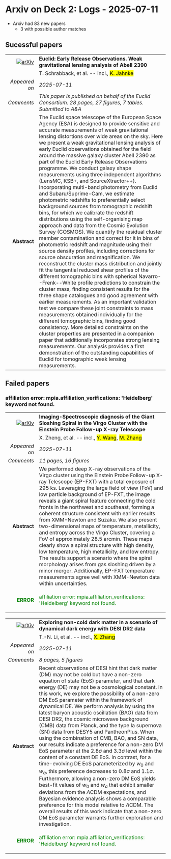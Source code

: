 # Arxiv on Deck 2: Logs - 2025-07-11

* Arxiv had 83 new papers
    * 3 with possible author matches

## Sucessful papers


|||
|---:|:---|
| [![arXiv](https://img.shields.io/badge/arXiv-2507.07629-b31b1b.svg)](https://arxiv.org/abs/2507.07629) | **Euclid: Early Release Observations. Weak gravitational lensing analysis of Abell 2390**  |
|| T. Schrabback, et al. -- incl., <mark>K. Jahnke</mark> |
|*Appeared on*| *2025-07-11*|
|*Comments*| *This paper is published on behalf of the Euclid Consortium. 28 pages, 27 figures, 7 tables. Submitted to A&A*|
|**Abstract**|            The Euclid space telescope of the European Space Agency (ESA) is designed to provide sensitive and accurate measurements of weak gravitational lensing distortions over wide areas on the sky. Here we present a weak gravitational lensing analysis of early Euclid observations obtained for the field around the massive galaxy cluster Abell 2390 as part of the Euclid Early Release Observations programme. We conduct galaxy shape measurements using three independent algorithms (LensMC, KSB+, and SourceXtractor++). Incorporating multi-band photometry from Euclid and Subaru/Suprime-Cam, we estimate photometric redshifts to preferentially select background sources from tomographic redshift bins, for which we calibrate the redshift distributions using the self-organising map approach and data from the Cosmic Evolution Survey (COSMOS). We quantify the residual cluster member contamination and correct for it in bins of photometric redshift and magnitude using their source density profiles, including corrections for source obscuration and magnification. We reconstruct the cluster mass distribution and jointly fit the tangential reduced shear profiles of the different tomographic bins with spherical Navarro--Frenk--White profile predictions to constrain the cluster mass, finding consistent results for the three shape catalogues and good agreement with earlier measurements. As an important validation test we compare these joint constraints to mass measurements obtained individually for the different tomographic bins, finding good consistency. More detailed constraints on the cluster properties are presented in a companion paper that additionally incorporates strong lensing measurements. Our analysis provides a first demonstration of the outstanding capabilities of Euclid for tomographic weak lensing measurements.         |

## Failed papers

### affiliation error: mpia.affiliation_verifications: 'Heidelberg' keyword not found. 


|||
|---:|:---|
| [![arXiv](https://img.shields.io/badge/arXiv-2507.07412-b31b1b.svg)](https://arxiv.org/abs/2507.07412) | **Imaging-Spectroscopic diagnosis of the Giant Sloshing Spiral in the Virgo Cluster with the Einstein Probe Follow-up X-ray Telescope**  |
|| X. Zheng, et al. -- incl., <mark>Y. Wang</mark>, <mark>M. Zhang</mark> |
|*Appeared on*| *2025-07-11*|
|*Comments*| *11 pages, 16 figures*|
|**Abstract**|            We performed deep X-ray observations of the Virgo cluster using the Einstein Probe Follow-up X-ray Telescope (EP-FXT) with a total exposure of 295 ks. Leveraging the large field of view (FoV) and low particle background of EP-FXT, the image reveals a giant spiral feature connecting the cold fronts in the northwest and southeast, forming a coherent structure consistent with earlier results from XMM-Newton and Suzaku. We also present two-dimensional maps of temperature, metallicity, and entropy across the Virgo Cluster, covering a FoV of approximately 28.5 arcmin. These maps clearly show a spiral structure with high density, low temperature, high metallicity, and low entropy. The results support a scenario where the spiral morphology arises from gas sloshing driven by a minor merger. Additionally, EP-FXT temperature measurements agree well with XMM-Newton data within uncertainties.         |
|<p style="color:green"> **ERROR** </p>| <p style="color:green">affiliation error: mpia.affiliation_verifications: 'Heidelberg' keyword not found.</p> |


|||
|---:|:---|
| [![arXiv](https://img.shields.io/badge/arXiv-2507.07798-b31b1b.svg)](https://arxiv.org/abs/2507.07798) | **Exploring non-cold dark matter in a scenario of dynamical dark energy with DESI DR2 data**  |
|| T.-N. Li, et al. -- incl., <mark>X. Zhang</mark> |
|*Appeared on*| *2025-07-11*|
|*Comments*| *8 pages, 5 figures*|
|**Abstract**|            Recent observations of DESI hint that dark matter (DM) may not be cold but have a non-zero equation of state (EoS) parameter, and that dark energy (DE) may not be a cosmological constant. In this work, we explore the possibility of a non-zero DM EoS parameter within the framework of dynamical DE. We perform analysis by using the latest baryon acoustic oscillation (BAO) data from DESI DR2, the cosmic microwave background (CMB) data from Planck, and the type Ia supernova (SN) data from DESY5 and PantheonPlus. When using the combination of CMB, BAO, and SN data, our results indicate a preference for a non-zero DM EoS parameter at the $2.8\sigma$ and $3.3\sigma$ level within the content of a constant DE EoS. In contrast, for a time-evolving DE EoS parameterized by $w_0$ and $w_a$, this preference decreases to $0.8\sigma$ and $1.1\sigma$. Furthermore, allowing a non-zero DM EoS yields best-fit values of $w_0$ and $w_a$ that exhibit smaller deviations from the $\Lambda$CDM expectations, and Bayesian evidence analysis shows a comparable preference for this model relative to $\Lambda$CDM. The overall results of this work indicate that a non-zero DM EoS parameter warrants further exploration and investigation.         |
|<p style="color:green"> **ERROR** </p>| <p style="color:green">affiliation error: mpia.affiliation_verifications: 'Heidelberg' keyword not found.</p> |

